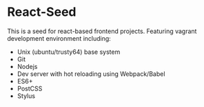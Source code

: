 # React-Seed

This is a seed for react-based frontend projects.
Featuring vagrant development environment including:
* Unix (ubuntu/trusty64) base system
* Git
* Nodejs
* Dev server with hot reloading using Webpack/Babel
* ES6+
* PostCSS
* Stylus
